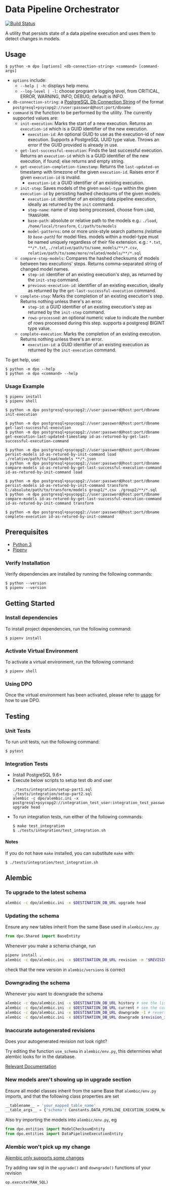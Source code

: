 # Data Pipeline Orchestrator

[![Build Status](https://travis-ci.com/pageuppeople-opensource/data-pipeline-orchestrator.svg?branch=master)](https://travis-ci.com/PageUpPeopleOrg/data-pipeline-orchestrator)

A utility that persists state of a data pipeline execution and uses them to detect changes in models.

## Usage

```
$ python -m dpo [options] <db-connection-string> <command> [command-args]
```

- `options` include:
  - `--help | -h`: displays help menu.
  - `--log-level | -l`: choose program's logging level, from CRITICAL, ERROR, WARNING, INFO, DEBUG; default is INFO.
- `db-connection-string`: a [PostgreSQL Db Connection String](http://docs.sqlalchemy.org/en/latest/dialects/postgresql.html#module-sqlalchemy.dialects.postgresql.psycopg2) of the format `postgresql+psycopg2://user:password@host:port/dbname`
- `command` is the function to be performed by the utility. The currently supported values are:
  - `init-execution`: Marks the start of a new execution. Returns an `execution-id` which is a GUID identifier of the new execution.
    - `execution-id`: An optional GUID to use as the execution-id of new execution. Supports a PostgreSQL UUID type value. Throws an error if the GUID provided is already in use.
  - `get-last-successful-execution`: Finds the last successful execution. Returns an `execution-id` which is a GUID identifier of the new execution, if found; else returns and empty string.
  - `get-execution-completion-timestamp`: Returns the `last-updated-on` timestamp with timezone of the given `execution-id`. Raises error if given `execution-id` is invalid.
    - `execution-id`: a GUID identifier of an existing execution.
  - `init-step`: Saves models of the given `model-type` within the given `execution-id` by persisting hashed checksums of the given models.
    - `execution-id`: identifier of an existing data pipeline execution, ideally as returned by the `init` command.
    - `step-name`: name of step being processed, choose from `LOAD`, `TRANSFORM`.
    - `base-path`: absolute or relative path to the models e.g.: `./load`, `/home/local/transform`, `C:/path/to/models`
    - `model-patterns`: one or more unix-style search patterns _(relative to `base-path`)_ for model files. models within a model-type must be named uniquely regardless of their file extension. e.g.: `*.txt`, `**/*.txt`, `./relative/path/to/some_models/**/*.csv`, `relative/path/to/some/more/related/models/**/*.sql`
  - `compare-step-models`: Compares the hashed checksums of models between two executions' steps. Returns comma-separated string of changed model names.
    - `step-id`: identifier of an existing execution's step, as returned by the `init-step` command.
    - `previous-execution-id`: identifier of an existing execution, ideally as returned by the `get-last-successful-execution` command.
  - `complete-step`: Marks the completion of an existing execution's step. Returns nothing unless there's an error.
    - `step-id`: a GUID identifier of an existing execution's step as returned by the `init-step` command.
    - `rows-processed`: an optional numeric value to indicate the number of rows processed during this step. supports a postgresql BIGINT type value.
  - `complete-execution`: Marks the completion of an existing execution. Returns nothing unless there's an error.
    - `execution-id`: a GUID identifier of an existing execution as returned by the `init-execution` command.

To get help, use:

```
$ python -m dpo --help
$ python -m dpo <command> --help
```

### Usage Example

```
$ pipenv install
$ pipenv shell

$ python -m dpo postgresql+psycopg2://user:password@host:port/dbname init-execution

$ python -m dpo postgresql+psycopg2://user:password@host:port/dbname get-last-successful-execution
$ python -m dpo postgresql+psycopg2://user:password@host:port/dbname get-execution-last-updated-timestamp id-as-returned-by-get-last-successful-execution-command

$ python -m dpo postgresql+psycopg2://user:password@host:port/dbname persist-models id-as-retured-by-init-command load ./relative/path/to/load/models **/*.json
$ python -m dpo postgresql+psycopg2://user:password@host:port/dbname compare-models id-as-retured-by-get-last-successful-execution-command id-as-retured-by-init-command load

$ python -m dpo postgresql+psycopg2://user:password@host:port/dbname persist-models id-as-retured-by-init-command transform C:/absolute/path/to/transform/models group1/*.csv ./group2/**/*.sql
$ python -m dpo postgresql+psycopg2://user:password@host:port/dbname compare-models id-as-retured-by-get-last-successful-execution-command id-as-retured-by-init-command transform

$ python -m dpo postgresql+psycopg2://user:password@host:port/dbname complete-execution id-as-retured-by-init-command
```

## Prerequisites

- [Python 3](https://www.python.org/downloads/)
- [Pipenv](https://pipenv.readthedocs.io/en/latest/install/#installing-pipenv)

### Verify Installation

Verify dependencies are installed by running the following commands:

```
$ python --version
$ pipenv --version
```

## Getting Started

### Install dependencies

To install project dependencies, run the following command:

```
$ pipenv install
```

### Activate Virtual Environment

To activate a virtual environment, run the following command:

```
$ pipenv shell
```

### Using DPO

Once the virtual environment has been activated, please refer to [usage](#Usage) for how to use DPO.

## Testing

### Unit Tests

To run unit tests, run the following command:

```
$ pytest
```

### Integration Tests

- Install PostgreSQL 9.6+
- Execute below scripts to setup test db and user
  ```
  ./tests/integration/setup-part1.sql
  ./tests/integration/setup-part2.sql
  alembic -c dpo/alembic.ini -x postgresql+psycopg2://integration_test_user:integration_test_password@localhost:5432/integration_test_db upgrade head
  ```
- To run integration tests, run either of the following commands:
  ```
  $ make test_integration
  $ ./tests/integration/test_integration.sh
  ```

#### Notes

If you do not have `make` installed, you can substitute `make` with:

```
$ ./tests/integration/test_integration.sh
```

## Alembic

### To upgrade to the latest schema

```bash
alembic -c dpo/alembic.ini -x $DESTINATION_DB_URL upgrade head
```

### Updating the schema

Ensure any new tables inherit from the same Base used in `alembic/env.py`

```python
from dpo.Shared import BaseEntity
```

Whenever you make a schema change, run

```bash
pipenv install .
alembic -c dpo/alembic.ini -x $DESTINATION_DB_URL revision -m "$REVISION_MESSAGE" --autogenerate
```

check that the new version in `alembic/versions` is correct

### Downgrading the schema

Whenever you want to downgrade the schema

```bash
alembic -c dpo/alembic.ini -x $DESTINATION_DB_URL history # see the list of revision ids
alembic -c dpo/alembic.ini -x $DESTINATION_DB_URL current # see the current revision id
alembic -c dpo/alembic.ini -x $DESTINATION_DB_URL downgrade -1 # revert back one revision
alembic -c dpo/alembic.ini -x $DESTINATION_DB_URL downgrade $revision_id # revert back to a revision id, found using the history command
```

### Inaccurate autogenerated revisions

Does your autogenerated revision not look right?

Try editing the function `use_schema` in `alembic/env.py`, this determines what alembic looks for in the database.

[Relevant Documentation](https://alembic.sqlalchemy.org/en/latest/api/runtime.html?highlight=include_schemas#alembic.runtime.environment.EnvironmentContext.configure.params.include_object)

### New models aren't showing up in upgrade section

Ensure all model classes inherit from the same Base that `alembic/env.py` imports, and that the following class
properties are set

```python
__tablename__ = 'your_mapped_table_name'
__table_args__ = {'schema': Constants.DATA_PIPELINE_EXECUTION_SCHEMA_NAME}
```

Also try importing the models into `alembic/env.py`, eg

```python
from dpo.entities import ModelChecksumEntity
from dpo.entities import DataPipelineExecutionEntity
```

### Alembic won't pick up my change

[Alembic only supports some changes](https://alembic.sqlalchemy.org/en/latest/autogenerate.html#what-does-autogenerate-detect-and-what-does-it-not-detect)

Try adding raw sql in the `upgrade()` and `downgrade()` functions of your revision

```python
op.execute(RAW_SQL)
```